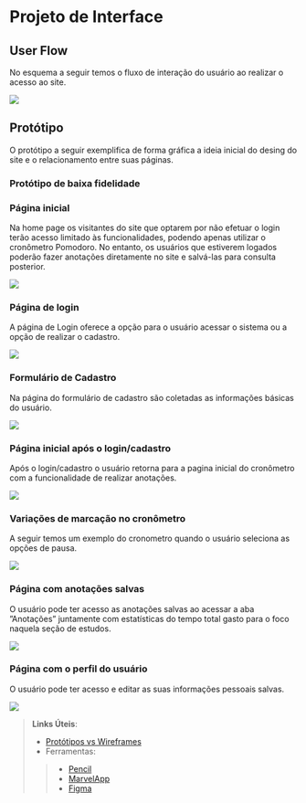 
# Projeto de Interface

## User Flow
No esquema a seguir temos o fluxo de interação do usuário ao realizar o acesso ao site.  

<a href="Flow Chart"> <img src="img/FlowchartAj.jpg"></a>

## Protótipo

O protótipo a seguir exemplifica de forma gráfica a ideia inicial do desing do site e o relacionamento entre suas páginas.

### Protótipo de baixa fidelidade

### Página inicial

Na home page os visitantes do site que optarem por não efetuar o login terão acesso limitado às funcionalidades, podendo apenas utilizar o cronômetro Pomodoro. No entanto, os usuários que estiverem logados poderão fazer anotações diretamente no site e salvá-las para consulta posterior.

<a href="Página inicial"> <img src="img/BaixaFidelidade/001-Home.png"></a>

### Página de login

A página de Login oferece a opção para o usuário acessar o sistema ou a opção de realizar o cadastro.

<a href="Página de login"> <img src="img/BaixaFidelidade/002-pag-login.png"></a>

### Formulário de Cadastro

Na página do formulário de cadastro são coletadas as informações básicas do usuário.

<a href="Formulário de Cadastro"> <img src="img/BaixaFidelidade/003-pag-cadastro.png"></a>
 
### Página inicial após o login/cadastro

Após o login/cadastro o usuário retorna para a pagina inicial do cronômetro com a funcionalidade de realizar anotações.

<a href="Página inicial"> <img src="img/BaixaFidelidade/004-logado.png"></a>

### Variações de marcação no cronômetro

A seguir temos um exemplo do cronometro quando o usuário seleciona as opções de pausa.

<a href="Exemplo do cronômetro"> <img src="img/BaixaFidelidade/005-exe-crono.png"></a>

### Página com anotações salvas

O usuário pode ter acesso as anotações salvas ao acessar a aba ”Anotações” juntamente com estatísticas do tempo total gasto para o foco naquela seção de estudos.

<a href="Anotações"> <img src="img/BaixaFidelidade/006-anotacoes.png"></a>

### Página com o perfil do usuário

O usuário pode ter acesso e editar as suas informações pessoais salvas.

<a href="Perfil do usuário"> <img src="img/BaixaFidelidade/007-perfil.png"></a>


> **Links Úteis**:
> - [Protótipos vs Wireframes](https://www.nngroup.com/videos/prototypes-vs-wireframes-ux-projects/)
>- Ferramentas:
>> - [Pencil](https://pencil.evolus.vn/)
>> - [MarvelApp](https://marvelapp.com/)
>> - [Figma](https://www.figma.com/)


